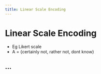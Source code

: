 ```yaml
---
title: Linear Scale Encoding
---
```


# Linear Scale Encoding
- Eg Likert scale
- A = {certainly not, rather not, dont know}

## …






















































